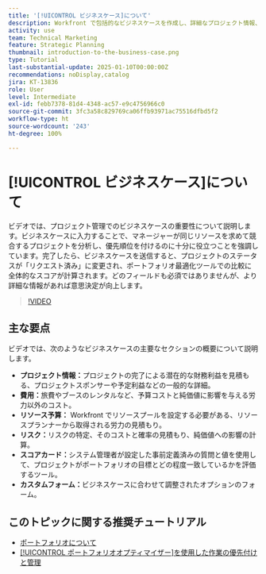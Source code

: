 ```yaml
---
title: '[!UICONTROL ビジネスケース]について'
description: Workfront で包括的なビジネスケースを作成し、詳細なプロジェクト情報、費用、労力とリスクの分析、スコアカード、情報に基づいたポートフォリオ管理のカスタムフォームを含めることで、プロジェクトに優先順位を付けます。
activity: use
team: Technical Marketing
feature: Strategic Planning
thumbnail: introduction-to-the-business-case.png
type: Tutorial
last-substantial-update: 2025-01-10T00:00:00Z
recommendations: noDisplay,catalog
jira: KT-13836
role: User
level: Intermediate
exl-id: febb7378-81d4-4348-ac57-e9c4756966c0
source-git-commit: 3fc3a58c829769ca06ffb93971ac75516dfbd5f2
workflow-type: ht
source-wordcount: '243'
ht-degree: 100%

---
```


# [!UICONTROL ビジネスケース]について

ビデオでは、プロジェクト管理でのビジネスケースの重要性について説明します。ビジネスケースに入力することで、マネージャーが同じリソースを求めて競合するプロジェクトを分析し、優先順位を付けるのに十分に役立つことを強調しています。完了したら、ビジネスケースを送信すると、プロジェクトのステータスが「リクエスト済み」に変更され、ポートフォリオ最適化ツールでの比較に全体的なスコアが計算されます。どのフィールドも必須ではありませんが、より詳細な情報があれば意思決定が向上します。

>[!VIDEO](https://video.tv.adobe.com/v/3442843/?quality=12&learn=on&enablevpops)

## 主な要点

ビデオでは、次のようなビジネスケースの主要なセクションの概要について説明します。

* **プロジェクト情報：**&#x200B;プロジェクトの完了による潜在的な財務利益を見積もる、プロジェクトスポンサーや予定利益などの一般的な詳細。
* **費用：**&#x200B;旅費やブースのレンタルなど、予算コストと純価値に影響を与える労力以外のコスト。
* **リソース予算：** Workfront でリソースプールを設定する必要がある、リソースプランナーから取得される労力の見積もり。
* **リスク：**&#x200B;リスクの特定、そのコストと確率の見積もり、純価値への影響の計算。
* **スコアカード：**&#x200B;システム管理者が設定した事前定義済みの質問と値を使用して、プロジェクトがポートフォリオの目標とどの程度一致しているかを評価するツール。
* **カスタムフォーム：**&#x200B;ビジネスケースに合わせて調整されたオプションのフォーム。


## このトピックに関する推奨チュートリアル

* [ポートフォリオについて](/help/portfolios-and-programs/overview-of-adobe-workfront-portfolios.md)
* [[!UICONTROL ポートフォリオオプティマイザー]を使用した作業の優先付けと管理](/help/portfolios-and-programs/prioritize-and-manage-work-with-portfolios.md)
